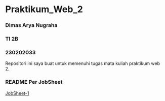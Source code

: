 # Praktikum_Web_2
### Dimas Arya Nugraha
### TI 2B
### 230202033
Repositori ini saya buat untuk memenuhi tugas mata kuliah praktikum web 2.
### README Per JobSheet
[JobSheet-1](https://github.com/DimasArya1405/Praktikum_Web_2/blob/main/JobSheet-1/README.md)
